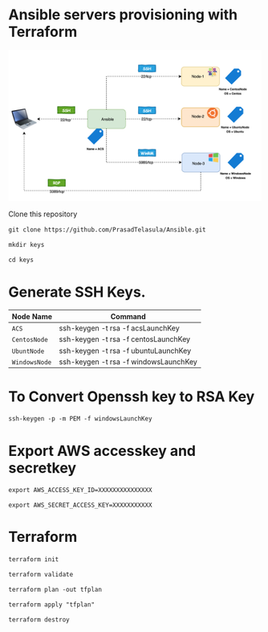 # Ansible servers provisioning with Terraform

![Alt text](https://github.com/PrasadTelasula/Ansible/blob/master/arch_diag/arch_diag.png?raw=true "Architecture")

Clone this repository

````
git clone https://github.com/PrasadTelasula/Ansible.git
````

````
mkdir keys
````
````
cd keys
````

# Generate SSH Keys.

| Node Name | Command                    |
| ------------- | ------------------------------ |
| `ACS`      | ssh-keygen -t rsa -f acsLaunchKey      |
| `CentosNode`   | ssh-keygen -t rsa -f centosLaunchKey     |
| `UbuntNode`   | ssh-keygen -t rsa -f ubuntuLaunchKey     |
| `WindowsNode`   | ssh-keygen -t rsa -f windowsLaunchKey    |


# To Convert Openssh key to RSA Key
````
ssh-keygen -p -m PEM -f windowsLaunchKey
````

# Export AWS accesskey and secretkey

````
export AWS_ACCESS_KEY_ID=XXXXXXXXXXXXXXX
````
````
export AWS_SECRET_ACCESS_KEY=XXXXXXXXXXX
````


# Terraform

````
terraform init
````
````
terraform validate
````
````
terraform plan -out tfplan
````

````
terraform apply "tfplan"
````
````
terraform destroy
````

